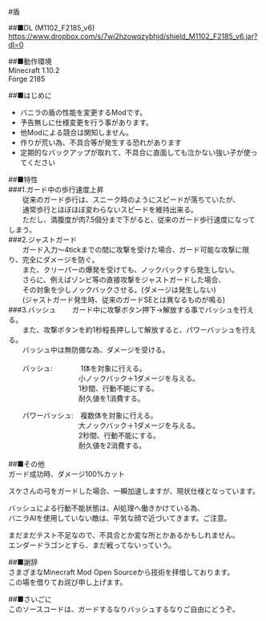 #盾

##■DL (M1102_F2185_v6)<br>
https://www.dropbox.com/s/7wi2hzowqzybhjd/shield_M1102_F2185_v6.jar?dl=0<br>

##■動作環境<br>
Minecraft 1.10.2<br>
Forge 2185<br>

##■はじめに<br>
* バニラの盾の性能を変更するModです。
* 予告無しに仕様変更を行う事があります。
* 他Modによる競合は関知しません。
* 作りが荒い為、不具合等が発生する恐れがあります
* 定期的なバックアップが取れて、不具合に直面しても泣かない強い子が使ってください<br>

##■特性<br>
###1.ガード中の歩行速度上昇<br>
　　従来のガード歩行は、スニーク時のようにスピードが落ちていたが、<br>
　　通常歩行とほぼほぼ変わらないスピードを維持出来る。<br>
　　ただし、満腹度が肉7.5個分まで下がると、従来のガード歩行速度になってしまう。<br>
###2.ジャストガード<br>
　　ガード入力～4tickまでの間に攻撃を受けた場合、ガード可能な攻撃に限り、完全にダメージを防ぐ。<br>
　　また、クリーパーの爆発を受けても、ノックバックすら発生しない。<br>
　　さらに、例えばゾンビ等の直接攻撃をジャストガードした場合、<br>
　　その対象を少しノックバックさせる。(ダメージは発生しない)<br>
　　(ジャストガード発生時、従来のガードSEとは異なるものが鳴る)<br>
###3.バッシュ
　　ガード中に攻撃ボタン押下->解放する事でバッシュを行える。<br>
　　また、攻撃ボタンを約1秒程長押しして解放すると、パワーバッシュを行える。<br>
　　バッシュ中は無防備な為、ダメージを受ける。<br>
<br>
　　バッシュ:　　　　1体を対象に行える。<br>
　　　　　　　　　　小ノックバック＋1ダメージを与える。<br>
　　　　　　　　　　1秒間、行動不能にする。<br>
　　　　　　　　　　耐久値を1消費する。<br>

　　パワーバッシュ:　複数体を対象に行える。<br>
　　　　　　　　　　大ノックバック＋1ダメージを与える。<br>
　　　　　　　　　　2秒間、行動不能にする。<br>
　　　　　　　　　　耐久値を2消費する。<br>
<br>
##■その他<br>
ガード成功時、ダメージ100%カット<br>

スケさんの弓をガードした場合、一瞬加速しますが、現状仕様となっています。<br>

バッシュによる行動不能状態は、AI処理へ働きかけている為、<br>
バニラAIを使用していない敵は、平気な顔で近づいてきます。ご注意。<br>

まだまだテスト不足なので、不具合とか変な所とかあるかもしれません。<br>
エンダードラゴンとすら、まだ戦ってないっていう。<br>

##■謝辞<br>
さまざまなMinecraft Mod Open Sourceから技術を拝借しております。<br>
この場を借りてお詫び申し上げます。<br>

##■さいごに<br>
このソースコードは、ガードするなりバッシュするなりご自由にどうぞ。<br>
